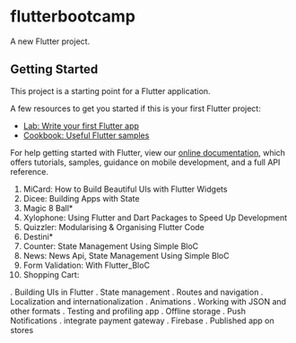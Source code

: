 # flutterbootcamp

A new Flutter project.

## Getting Started

This project is a starting point for a Flutter application.

A few resources to get you started if this is your first Flutter project:

- [Lab: Write your first Flutter app](https://flutter.dev/docs/get-started/codelab)
- [Cookbook: Useful Flutter samples](https://flutter.dev/docs/cookbook)

For help getting started with Flutter, view our
[online documentation](https://flutter.dev/docs), which offers tutorials,
samples, guidance on mobile development, and a full API reference.

1. MiCard: How to Build Beautiful UIs with Flutter Widgets
2. Dicee: Building Apps with State
3. Magic 8 Ball*
4. Xylophone: Using Flutter and Dart Packages to Speed Up Development
5. Quizzler: Modularising & Organising Flutter Code
6. Destini*
7. Counter: State Management Using Simple BloC
8. News: News Api, State Management Using Simple BloC
9. Form Validation: With Flutter_BloC
10. Shopping Cart: 

. Building UIs in Flutter
. State management
. Routes and navigation
. Localization and internationalization
. Animations
. Working with JSON and other formats
. Testing and profiling app
. Offline storage
. Push Notifications
. integrate payment gateway
. Firebase
. Published app on stores
